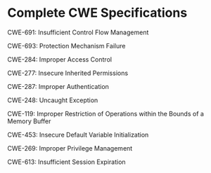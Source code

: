 

# Complete CWE Specifications

CWE-691: Insufficient Control Flow Management

CWE-693: Protection Mechanism Failure

CWE-284: Improper Access Control

CWE-277: Insecure Inherited Permissions

CWE-287: Improper Authentication

CWE-248: Uncaught Exception

CWE-119: Improper Restriction of Operations within the Bounds of a Memory Buffer

CWE-453: Insecure Default Variable Initialization

CWE-269: Improper Privilege Management

CWE-613: Insufficient Session Expiration